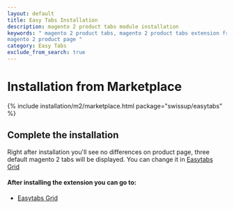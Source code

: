 ```yaml
---
layout: default
title: Easy Tabs Installation
description: magento 2 product tabs module installation
keywords: " magento 2 product tabs, magento 2 product tabs extension free, add tabs
magento 2 product page "
category: Easy Tabs
exclude_from_search: true
---
```


# Installation from Marketplace

{% include installation/m2/marketplace.html package="swissup/easytabs" %}

## Complete the installation

Right after installation you'll see no differences on product page, three default magento 2 tabs will be displayed. You can change it in [Easytabs Grid][easytabs_grid]

#### After installing the extension you can go to:

* [Easytabs Grid][easytabs_grid]

[easytabs_grid]: /m2/extensions/easytabs/#easytabs-grid